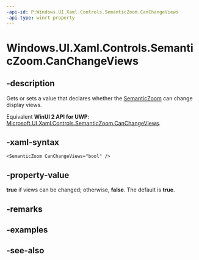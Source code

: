 ```yaml
---
-api-id: P:Windows.UI.Xaml.Controls.SemanticZoom.CanChangeViews
-api-type: winrt property
---
```


<!-- Property syntax
public bool CanChangeViews { get;  set; }
-->

# Windows.UI.Xaml.Controls.SemanticZoom.CanChangeViews

## -description
Gets or sets a value that declares whether the [SemanticZoom](semanticzoom.md) can change display views.

Equivalent **WinUI 2 API for UWP**: [Microsoft.UI.Xaml.Controls.SemanticZoom.CanChangeViews](/windows/winui/api/microsoft.ui.xaml.controls.semanticzoom.canchangeviews).

## -xaml-syntax
```xaml
<SemanticZoom CanChangeViews="bool" />
```


## -property-value
**true** if views can be changed; otherwise, **false**. The default is **true**. 
<!--Seems like gets set to true via many UI event handlers. What is scenario for setting false or why does it ever get false? Locked because of data population?-->

## -remarks

## -examples

## -see-also
